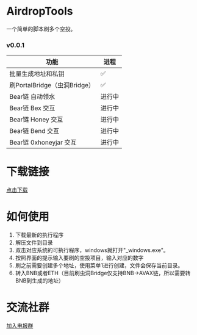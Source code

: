 # AirdropTools
一个简单的脚本刷多个空投。

### v0.0.1
| 功能      | 进程 |
| ----------- | ----------- |
| 批量生成地址和私钥      | ✅ |
| 刷PortalBridge（虫洞Bridge）   | ✅ |
| Bear链 自动领水   | 进行中 |
| Bear链 Bex 交互   | 进行中 |
| Bear链 Honey 交互   | 进行中 |
| Bear链 Bend 交互  | 进行中 |
| Bear链 0xhoneyjar 交互   | 进行中 |

# 下载链接

[点击下载](https://github.com/Pubbbbbbblic/AirdropTools/releases/tag/v.0.0.1)

# 如何使用

1. 下载最新的执行程序
2. 解压文件到目录
3. 双击对应系统的可执行程序，windows就打开"_windows.exe"。
4. 按照界面的提示输入要刷的空投项目，输入对应的数字
5. 刷之前需要创建多个地址，使用菜单1进行创建，文件会保存当前目录。
6. 转入BNB或者ETH（目前刷虫洞Bridge仅支持BNB->AVAX链，所以需要转BNB到生成的地址）

# 交流社群

[加入电报群](https://t.me/Airdrop_Tools)
